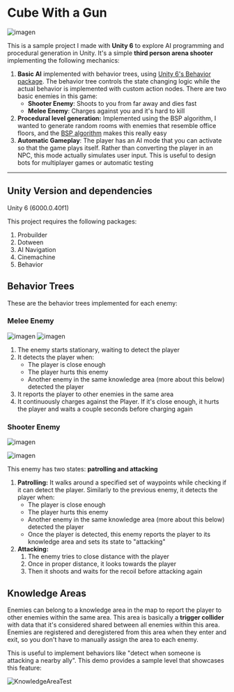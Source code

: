 # Cube With a Gun
![imagen](https://github.com/user-attachments/assets/844c1111-5b72-40d1-a52e-bb78ab3bdecd)

This is a sample project I made with **Unity 6** to explore AI programming and procedural generation in Unity. It's a simple **third person arena shooter** implementing the following mechanics:

1. **Basic AI** implemented with behavior trees, using [Unity 6's Behavior package](https://docs.unity3d.com/Packages/com.unity.behavior@1.0/manual/index.html). The behavior tree controls the state changing logic while the actual behavior is implemented with custom action nodes. There are two basic enemies in this game: 
    - **Shooter Enemy**: Shoots to you from far away and dies fast
    - **Melee Enemy**: Charges against you and it's hard to kill
2. **Procedural level generation:** Implemented using the BSP algorithm, I wanted to generate random rooms with enemies that resemble office floors, and the [BSP algorithm](https://en.wikipedia.org/wiki/Binary_space_partitioning) makes this really easy
3. **Automatic Gameplay**: The player has an AI mode that you can activate so that the game plays itself. Rather than converting the player in an NPC, this mode actually simulates user input. This is useful to design bots for multiplayer games or automatic testing  

--- 
## Unity Version and dependencies
Unity 6 (6000.0.40f1)

This project requires the following packages: 

1. Probuilder
2. Dotween
3. AI Navigation
4. Cinemachine
5. Behavior

## Behavior Trees
These are the behavior trees implemented for each enemy: 
### Melee Enemy
![imagen](https://github.com/user-attachments/assets/96c2d954-7434-454a-b1ba-f11120e4c124)
![imagen](https://github.com/user-attachments/assets/29195a54-2bb9-4b18-ae9b-dd18c7f088d1)

1. The enemy starts stationary, waiting to detect the player
2. It detects the player when:
    -   The player is close enough
    -   The player hurts this enemy
    -   Another enemy in the same knowledge area (more about this below) detected the player
3. It reports the player to other enemies in the same area
4. It continuously charges against the Player. If it's close enough, it hurts the player and waits a couple seconds before charging again

### Shooter Enemy
![imagen](https://github.com/user-attachments/assets/4b48331e-87f0-4181-af14-2f25b58cf302)

![imagen](https://github.com/user-attachments/assets/d3cc32b2-28c1-4a4e-a062-c1a2d1853306)

This enemy has two states: **patrolling and attacking**
1. **Patrolling:** It walks around a specified set of waypoints while checking if it can detect the player. Similarly to the previous enemy, it detects the player when:
    - The player is close enough
    - The player hurts this enemy
    - Another enemy in the same knowledge area (more about this below) detected the player
    - Once the player is detected, this enemy reports the player to its knowledge area and sets its state to "attacking"
2. **Attacking:**
    1. The enemy tries to close distance with the player
    2. Once in proper distance, it looks towards the player 
    3. Then it shoots and waits for the recoil before attacking again
## Knowledge Areas 

Enemies can belong to a knowledge area in the map to report the player to other enemies within the same area. 
This area is basically a **trigger collider** with data that it's considered shared between all enemies within this area. Enemies are registered and deregistered from this area when they enter and exit, 
so you don't have to manually assign the area to each enemy. 

This is useful to implement behaviors like "detect when someone is attacking a nearby ally". This demo provides a sample level that showcases this feature: 

![KnowledgeAreaTest](https://github.com/user-attachments/assets/5b969197-fa99-43c2-a10e-e1f7e74e3387)

